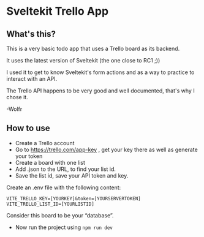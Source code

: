 # Sveltekit Trello App

## What's this?

This is a very basic todo app that uses a Trello board as its backend.

It uses the latest version of Sveltekit (the one close to RC1 ;))

I used it to get to know Sveltekit's form actions and as a way to practice to interact with an API.

The Trello API happens to be very good and well documented, that's why I chose it.

-Wolfr

## How to use

* Create a Trello account
* Go to https://trello.com/app-key , get your key there as well as generate your token
* Create a board with one list
* Add .json to the URL, to find your list id.
* Save the list id, save your API token and key.

Create an .env file with the following content:

    VITE_TRELLO_KEY=[YOURKEY]&token=[YOURSERVERTOKEN]
    VITE_TRELLO_LIST_ID=[YOURLISTID]

Consider this board to be your “database”.

* Now run the project using `npm run dev`
